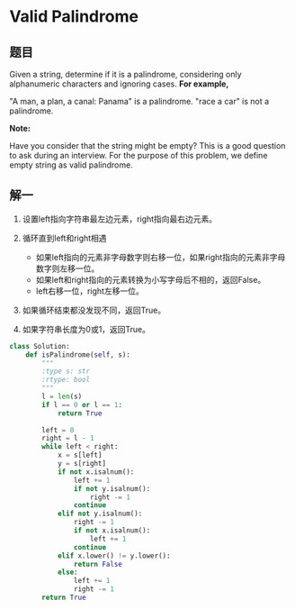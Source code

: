
# Valid Palindrome

## 题目
Given a string, determine if it is a palindrome, considering only alphanumeric characters and ignoring cases.
**For example,**

"A man, a plan, a canal: Panama" is a palindrome.
"race a car" is not a palindrome.

**Note:**

Have you consider that the string might be empty? This is a good question to ask during an interview.
For the purpose of this problem, we define empty string as valid palindrome.

## 解一

1. 设置left指向字符串最左边元素，right指向最右边元素。

2. 循环直到left和right相遇

    * 如果left指向的元素非字母数字则右移一位，如果right指向的元素非字母数字则左移一位。  
    * 如果left和right指向的元素转换为小写字母后不相的，返回False。  
    * left右移一位，right左移一位。  

3. 如果循环结束都没发现不同，返回True。

4. 如果字符串长度为0或1，返回True。

```python
class Solution:
    def isPalindrome(self, s):
        """
        :type s: str
        :rtype: bool
        """
        l = len(s)
        if l == 0 or l == 1:
            return True
        
        left = 0
        right = l - 1
        while left < right:
            x = s[left]
            y = s[right]
            if not x.isalnum():
                left += 1
                if not y.isalnum():
                    right -= 1
                continue
            elif not y.isalnum():
                right -= 1
                if not x.isalnum():
                    left += 1
                continue
            elif x.lower() != y.lower():
                return False
            else:
                left += 1
                right -= 1
        return True
```